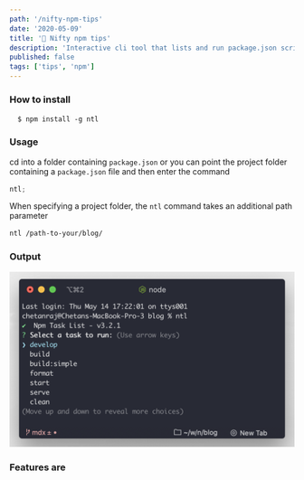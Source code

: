 ```yaml
---
path: '/nifty-npm-tips'
date: '2020-05-09'
title: '📝 Nifty npm tips'
description: 'Interactive cli tool that lists and run package.json scripts.'
published: false
tags: ['tips', 'npm']
---
```


### How to install

```bash:small=bash
  $ npm install -g ntl
```

### Usage

cd into a folder containing `package.json` or you can point the project folder containing a `package.json` file and then enter the command

```js live=true
ntl;
```

When specifying a project folder, the `ntl` command takes an additional path parameter

```bash
ntl /path-to-your/blog/
```

### Output

![](./ntl-demo.png)

### Features are
